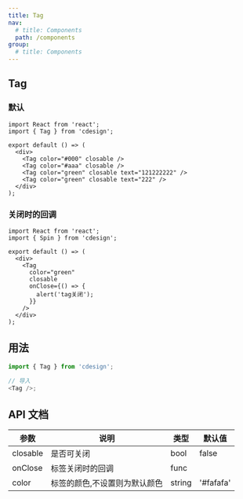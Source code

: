 ```yaml
---
title: Tag
nav:
  # title: Components
  path: /components
group:
  # title: Components
---
```


## Tag

### 默认

```tsx
import React from 'react';
import { Tag } from 'cdesign';

export default () => (
  <div>
    <Tag color="#000" closable />
    <Tag color="#aaa" closable />
    <Tag color="green" closable text="121222222" />
    <Tag color="green" closable text="222" />
  </div>
);
```

### 关闭时的回调

```tsx
import React from 'react';
import { Spin } from 'cdesign';

export default () => (
  <div>
    <Tag
      color="green"
      closable
      onClose={() => {
        alert('tag关闭');
      }}
    />
  </div>
);
```

## 用法

```js
import { Tag } from 'cdesign';

// 导入
<Tag />;
```

## API 文档

| 参数     | 说明                          | 类型   | 默认值    |
| -------- | ----------------------------- | ------ | --------- |
| closable | 是否可关闭                    | bool   | false     |
| onClose  | 标签关闭时的回调              | func   |           |
| color    | 标签的颜色,不设置则为默认颜色 | string | '#fafafa' |
